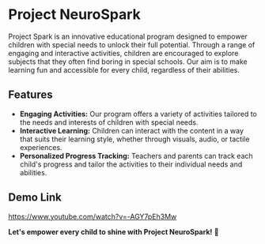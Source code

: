 # Project NeuroSpark

Project Spark is an innovative educational program designed to empower children with special needs to unlock their full potential. Through a range of engaging and interactive activities, children are encouraged to explore subjects that they often find boring in special schools. Our aim is to make learning fun and accessible for every child, regardless of their abilities.

## Features

- **Engaging Activities:** Our program offers a variety of activities tailored to the needs and interests of children with special needs.
- **Interactive Learning:** Children can interact with the content in a way that suits their learning style, whether through visuals, audio, or tactile experiences.
- **Personalized Progress Tracking:** Teachers and parents can track each child's progress and tailor the activities to their individual needs and abilities.

## Demo Link
https://www.youtube.com/watch?v=-AGY7pEh3Mw 

**Let's empower every child to shine with Project NeuroSpark!** 🌟

